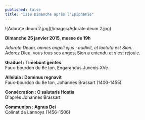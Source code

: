 ```yaml
---
published: false
title: "IIIe Dimanche après l'Épiphanie"
---
```


![Adorate deum 2.jpg](/images/Adorate deum 2.jpg)

**Dimanche  25 janvier 2015, messe de 19h**  

*Adorate Deum, omnes angeli ejus : audivit, et laetata est Sion.*  
Adorez Dieu, vous tous ses anges, Sion a entendu et s'est réjouie.  

**Graduel : Timebunt gentes**  
Faux-bourdon du 6e ton, Engarandus Juvenis XVe

**Alleluia : Dominus regnavit**  
Faux-bourdon du 8e ton, Johannes Brassart (1400-1455)

**Consécration : O salutaris Hostia**  
D'après Johannes Brassart

**Communion : Agnus Dei**  
Colinet de Lannoys (1456-1506)
